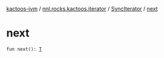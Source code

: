 [kactoos-jvm](../../index.md) / [nnl.rocks.kactoos.iterator](../index.md) / [SyncIterator](index.md) / [next](./next.md)

# next

`fun next(): `[`T`](index.md#T)